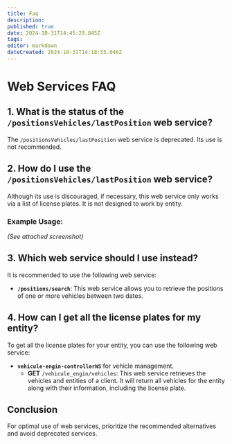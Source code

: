 ```yaml
---
title: Faq
description: 
published: true
date: 2024-10-31T14:45:29.845Z
tags: 
editor: markdown
dateCreated: 2024-10-31T14:18:55.046Z
---
```


# Web Services FAQ

## 1. What is the status of the `/positionsVehicles/lastPosition` web service?
The `/positionsVehicles/lastPosition` web service is deprecated. Its use is not recommended.

## 2. How do I use the `/positionsVehicles/lastPosition` web service?
Although its use is discouraged, if necessary, this web service only works via a list of license plates. It is not designed to work by entity.

### Example Usage:
*(See attached screenshot)*

## 3. Which web service should I use instead?
It is recommended to use the following web service:
- **`/positions/search`**: This web service allows you to retrieve the positions of one or more vehicles between two dates.

## 4. How can I get all the license plates for my entity?
To get all the license plates for your entity, you can use the following web service:
- **`vehicule-engin-controllerWS`** for vehicle management.
  - **GET** `/vehicule_engin/vehicles`: This web service retrieves the vehicles and entities of a client. It will return all vehicles for the entity along with their information, including the license plate.

## Conclusion
For optimal use of web services, prioritize the recommended alternatives and avoid deprecated services.
